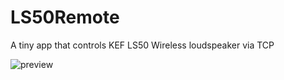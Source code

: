 # LS50Remote
A tiny app that controls KEF LS50 Wireless loudspeaker via TCP

![preview](https://image.ibb.co/hmHgNA/LSctrl.png)
